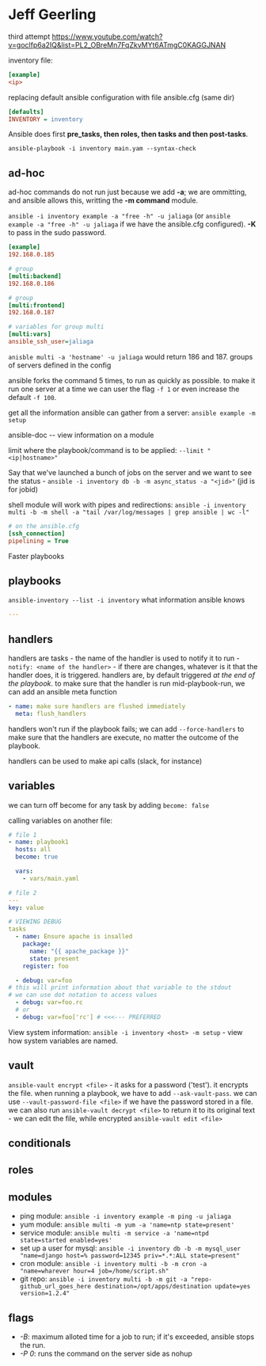 # Jeff Geerling

third attempt <https://www.youtube.com/watch?v=goclfp6a2IQ&list=PL2_OBreMn7FqZkvMYt6ATmgC0KAGGJNAN>

inventory file: 

```ini
[example]
<ip>
```

replacing default ansible configuration with file ansible.cfg (same dir)

```ini
[defaults]
INVENTORY = inventory
```
Ansible does first **pre_tasks, then roles, then tasks and then post-tasks**.

`ansible-playbook -i inventory main.yam --syntax-check`

## ad-hoc

ad-hoc commands do not run just because we add **-a**; we are ommitting, and ansible allows this, writting the **-m command** module.

`ansible -i inventory example -a "free -h" -u jaliaga` (or `ansible example -a "free -h" -u jaliaga` if we have the ansible.cfg configured). **-K** to pass in the sudo password.

```ini
[example]
192.168.0.185

# group
[multi:backend]
192.168.0.186

# group
[multi:frontend]
192.168.0.187

# variables for group multi
[multi:vars]
ansible_ssh_user=jaliaga

```

`anisble multi -a 'hostname' -u jaliaga` would return 186 and 187. groups of servers defined in the config

ansible forks the command 5 times, to run as quickly as possible. to make it run one server at a time we can user the flag `-f 1` or even increase the default `-f 100`.

get all the information ansible can gather from a server: `ansible example -m setup`

ansible-doc <module> -- view information on a module

limit where the playbook/command is to be applied: `--limit "<ip|hostname>"`

Say that we've launched a bunch of jobs on the server and we want to see the status - `ansible -i inventory db -b -m async_status -a "<jid>"` (jid is for jobid)

shell module will work with pipes and redirections: `ansible -i inventory multi -b -m shell -a "tail /var/log/messages | grep ansible | wc -l"`

```ini
# on the ansible.cfg
[ssh_connection]
pipelining = True
```

Faster playbooks

## playbooks

`ansible-inventory --list -i inventory` what information ansible knows

```yaml
---

```

## handlers

handlers are tasks - the name of the handler is used to notify it to run - `notify: <name of the handler>` - if there are changes, whatever is it that the handler does, it is triggered. handlers are, by default triggered _at the end of the playbook_. to make sure that the handler is run mid-playbook-run, we can add an ansible meta function

```yaml
- name: make sure handlers are flushed immediately
  meta: flush_handlers
```

handlers won't run if the playbook fails; we can add `--force-handlers` to make sure that the handlers are execute, no matter the outcome of the playbook.

handlers can be used to make api calls (slack, for instance)

## variables

we can turn off become for any task by adding `become: false`

calling variables on another file:

```yaml
# file 1
- name: playbook1
  hosts: all
  become: true

  vars:
    - vars/main.yaml

# file 2
---
key: value
```

```yaml
# VIEWING DEBUG
tasks
  - name: Ensure apache is insalled
    package:
      name: "{{ apache_package }}"
      state: present
    register: foo

  - debug: var=foo
# this will print information about that variable to the stdout
# we can use dot notation to access values
  - debug: var=foo.rc 
  # or
  - debug: var=foo['rc'] # <<<--- PREFERRED 
```

View system information: `ansible -i inventory <host> -m setup` - view how system variables are named.

## vault

`ansible-vault encrypt <file>` - it asks for a password ('test'). it encrypts the file. when running a playbook, we have to add `--ask-vault-pass`. we can use `--vault-password-file <file>` if we have the password stored in a file. we can also run `ansible-vault decrypt <file>` to return it to its original text - we can edit the file, while encrypted `ansible-vault edit <file>`

## conditionals

## roles

## modules

- ping module: `ansible -i inventory example -m ping -u jaliaga`
- yum module: `ansible multi -m yum -a 'name=ntp state=present'`
- service module: `ansible multi -m service -a 'name=ntpd state=started enabled=yes'`
- set up a user for mysql: `ansible -i inventory db -b -m mysql_user "name=django host=% password=12345 priv=*.*:ALL state=present"`
- cron module: `ansible -i inventory multi -b -m cron -a "name=wharever hour=4 job=/home/script.sh"`
- git repo: `ansible -i inventory multi -b -m git -a "repo-github_url_goes_here destination=/opt/apps/destination update=yes version=1.2.4"`

## flags

- _-B_: maximum alloted time for a job to run; if it's exceeded, ansible stops the run.
- _-P 0_: runs the command on the server side as nohup


